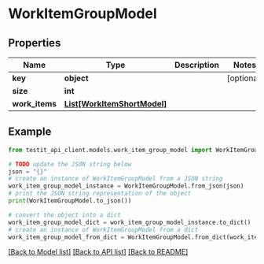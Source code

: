 # WorkItemGroupModel


## Properties

Name | Type | Description | Notes
------------ | ------------- | ------------- | -------------
**key** | **object** |  | [optional] 
**size** | **int** |  | 
**work_items** | [**List[WorkItemShortModel]**](WorkItemShortModel.md) |  | 

## Example

```python
from testit_api_client.models.work_item_group_model import WorkItemGroupModel

# TODO update the JSON string below
json = "{}"
# create an instance of WorkItemGroupModel from a JSON string
work_item_group_model_instance = WorkItemGroupModel.from_json(json)
# print the JSON string representation of the object
print(WorkItemGroupModel.to_json())

# convert the object into a dict
work_item_group_model_dict = work_item_group_model_instance.to_dict()
# create an instance of WorkItemGroupModel from a dict
work_item_group_model_from_dict = WorkItemGroupModel.from_dict(work_item_group_model_dict)
```
[[Back to Model list]](../README.md#documentation-for-models) [[Back to API list]](../README.md#documentation-for-api-endpoints) [[Back to README]](../README.md)


